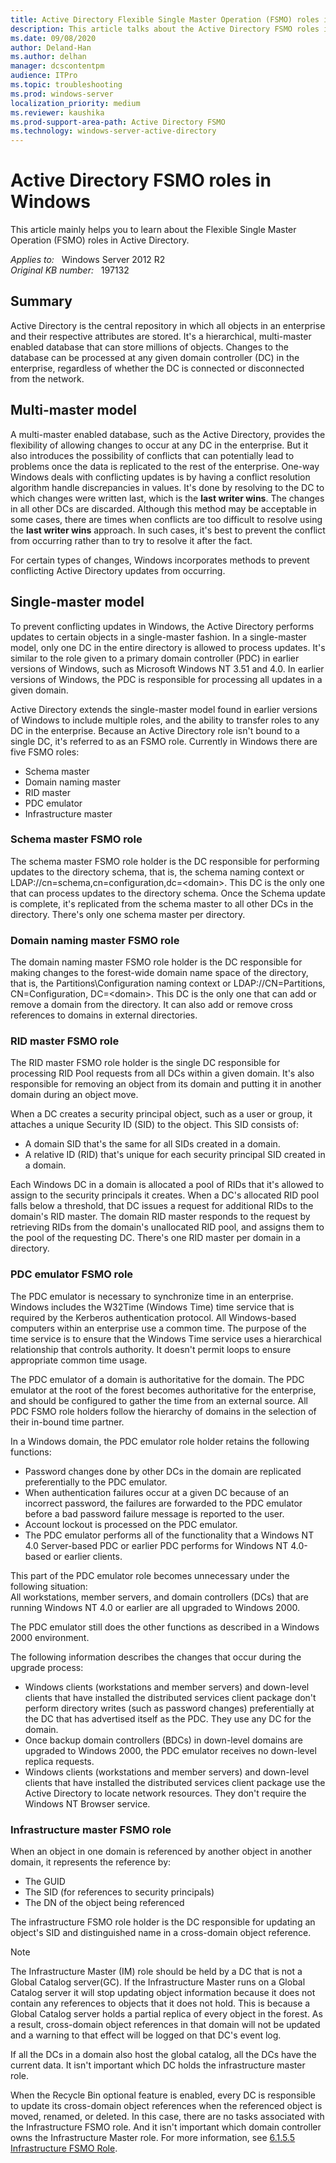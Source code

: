 ```yaml
---
title: Active Directory Flexible Single Master Operation (FSMO) roles in Windows
description: This article talks about the Active Directory FSMO roles in Windows.
ms.date: 09/08/2020
author: Deland-Han
ms.author: delhan
manager: dcscontentpm
audience: ITPro
ms.topic: troubleshooting
ms.prod: windows-server
localization_priority: medium
ms.reviewer: kaushika
ms.prod-support-area-path: Active Directory FSMO
ms.technology: windows-server-active-directory
---
```

# Active Directory FSMO roles in Windows

This article mainly helps you to learn about the Flexible Single Master Operation (FSMO) roles in Active Directory.

_Applies to:_ &nbsp; Windows Server 2012 R2  
_Original KB number:_ &nbsp; 197132

## Summary

Active Directory is the central repository in which all objects in an enterprise and their respective attributes are stored. It's a hierarchical, multi-master enabled database that can store millions of objects. Changes to the database can be processed at any given domain controller (DC) in the enterprise, regardless of whether the DC is connected or disconnected from the network.

## Multi-master model

A multi-master enabled database, such as the Active Directory, provides the flexibility of allowing changes to occur at any DC in the enterprise. But it also introduces the possibility of conflicts that can potentially lead to problems once the data is replicated to the rest of the enterprise. One-way Windows deals with conflicting updates is by having a conflict resolution algorithm handle discrepancies in values. It's done by resolving to the DC to which changes were written last, which is the **last writer wins**. The changes in all other DCs are discarded. Although this method may be acceptable in some cases, there are times when conflicts are too difficult to resolve using the **last writer wins** approach. In such cases, it's best to prevent the conflict from occurring rather than to try to resolve it after the fact.

For certain types of changes, Windows incorporates methods to prevent conflicting Active Directory updates from occurring.

## Single-master model

To prevent conflicting updates in Windows, the Active Directory performs updates to certain objects in a single-master fashion. In a single-master model, only one DC in the entire directory is allowed to process updates. It's similar to the role given to a primary domain controller (PDC) in earlier versions of Windows, such as Microsoft Windows NT 3.51 and 4.0. In earlier versions of Windows, the PDC is responsible for processing all updates in a given domain.

Active Directory extends the single-master model found in earlier versions of Windows to include multiple roles, and the ability to transfer roles to any DC in the enterprise. Because an Active Directory role isn't bound to a single DC, it's referred to as an FSMO role. Currently in Windows there are five FSMO roles:

- Schema master
- Domain naming master
- RID master
- PDC emulator
- Infrastructure master

### Schema master FSMO role

The schema master FSMO role holder is the DC responsible for performing updates to the directory schema, that is, the schema naming context or LDAP://cn=schema,cn=configuration,dc=\<domain>. This DC is the only one that can process updates to the directory schema. Once the Schema update is complete, it's replicated from the schema master to all other DCs in the directory. There's only one schema master per directory.

### Domain naming master FSMO role

The domain naming master FSMO role holder is the DC responsible for making changes to the forest-wide domain name space of the directory, that is, the Partitions\Configuration naming context or LDAP://CN=Partitions, CN=Configuration, DC=\<domain>. This DC is the only one that can add or remove a domain from the directory. It can also add or remove cross references to domains in external directories.

### RID master FSMO role

The RID master FSMO role holder is the single DC responsible for processing RID Pool requests from all DCs within a given domain. It's also responsible for removing an object from its domain and putting it in another domain during an object move.

When a DC creates a security principal object, such as a user or group, it attaches a unique Security ID (SID) to the object. This SID consists of:

- A domain SID that's the same for all SIDs created in a domain.
- A relative ID (RID) that's unique for each security principal SID created in a domain.

Each Windows DC in a domain is allocated a pool of RIDs that it's allowed to assign to the security principals it creates. When a DC's allocated RID pool falls below a threshold, that DC issues a request for additional RIDs to the domain's RID master. The domain RID master responds to the request by retrieving RIDs from the domain's unallocated RID pool, and assigns them to the pool of the requesting DC. There's one RID master per domain in a directory.

### PDC emulator FSMO role

The PDC emulator is necessary to synchronize time in an enterprise. Windows includes the W32Time (Windows Time) time service that is required by the Kerberos authentication protocol. All Windows-based computers within an enterprise use a common time. The purpose of the time service is to ensure that the Windows Time service uses a hierarchical relationship that controls authority. It doesn't permit loops to ensure appropriate common time usage.

The PDC emulator of a domain is authoritative for the domain. The PDC emulator at the root of the forest becomes authoritative for the enterprise, and should be configured to gather the time from an external source. All PDC FSMO role holders follow the hierarchy of domains in the selection of their in-bound time partner.

In a Windows domain, the PDC emulator role holder retains the following functions:

- Password changes done by other DCs in the domain are replicated preferentially to the PDC emulator.
- When authentication failures occur at a given DC because of an incorrect password, the failures are forwarded to the PDC emulator before a bad password failure message is reported to the user.
- Account lockout is processed on the PDC emulator.
- The PDC emulator performs all of the functionality that a Windows NT 4.0 Server-based PDC or earlier PDC performs for Windows NT 4.0-based or earlier clients.

This part of the PDC emulator role becomes unnecessary under the following situation:  
All workstations, member servers, and domain controllers (DCs) that are running Windows NT 4.0 or earlier are all upgraded to Windows 2000.

The PDC emulator still does the other functions as described in a Windows 2000 environment.

The following information describes the changes that occur during the upgrade process:

- Windows clients (workstations and member servers) and down-level clients that have installed the distributed services client package don't perform directory writes (such as password changes) preferentially at the DC that has advertised itself as the PDC. They use any DC for the domain.
- Once backup domain controllers (BDCs) in down-level domains are upgraded to Windows 2000, the PDC emulator receives no down-level replica requests.
- Windows clients (workstations and member servers) and down-level clients that have installed the distributed services client package use the Active Directory to locate network resources. They don't require the Windows NT Browser service.

### Infrastructure master FSMO role

When an object in one domain is referenced by another object in another domain, it represents the reference by:

- The GUID
- The SID (for references to security principals)
- The DN of the object being referenced

The infrastructure FSMO role holder is the DC responsible for updating an object's SID and distinguished name in a cross-domain object reference.

> [!NOTE]
> The Infrastructure Master (IM) role should be held by a DC that is not a Global Catalog server(GC). If the Infrastructure Master runs on a Global Catalog server it will stop updating object information because it does not contain any references to objects that it does not hold. This is because a Global Catalog server holds a partial replica of every object in the forest. As a result, cross-domain object references in that domain will not be updated and a warning to that effect will be logged on that DC's event log.

If all the DCs in a domain also host the global catalog, all the DCs have the current data. It isn't important which DC holds the infrastructure master role.

When the Recycle Bin optional feature is enabled, every DC is responsible to update its cross-domain object references when the referenced object is moved, renamed, or deleted. In this case, there are no tasks associated with the Infrastructure FSMO role. And it isn't important which domain controller owns the Infrastructure Master role. For more information, see [6.1.5.5 Infrastructure FSMO Role](/openspecs/windows_protocols/ms-adts/f2d2513a-dbce-43f7-be7a-0be5d25877af).
